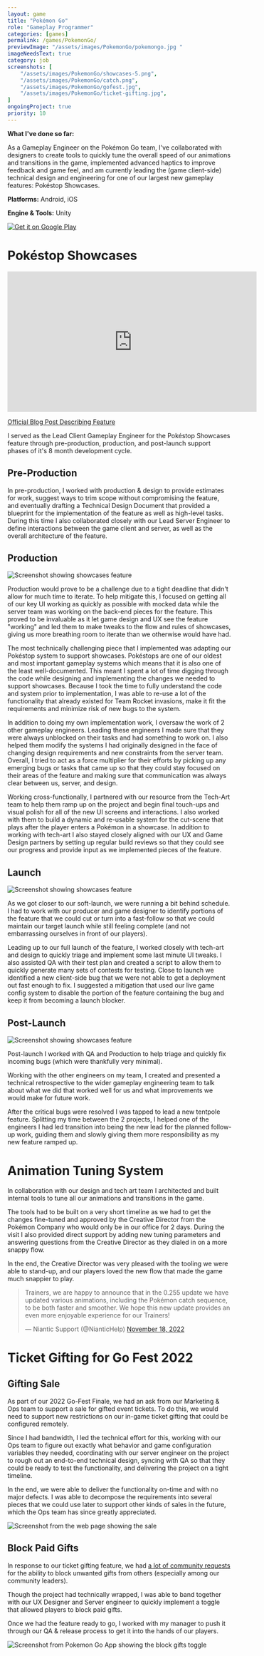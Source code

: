 ```yaml
---
layout: game
title: "Pokémon Go"
role: "Gameplay Programmer"
categories: [games]
permalink: /games/PokemonGo/
previewImage: "/assets/images/PokemonGo/pokemongo.jpg "
imageNeedsText: true
category: job
screenshots: [
    "/assets/images/PokemonGo/showcases-5.png",
    "/assets/images/PokemonGo/catch.png",
    "/assets/images/PokemonGo/gofest.jpg",
    "/assets/images/PokemonGo/ticket-gifting.jpg",
]
ongoingProject: true
priority: 10
---
```


**What I've done so far:** 

As a Gameplay Engineer on the Pokémon Go team, I've collaborated with designers to create tools to quickly tune the overall speed of our animations and transitions in the game, implemented advanced haptics to improve feedback and game feel, and am currently leading the (game client-side) technical design and engineering for one of our largest new gameplay features: Pokéstop Showcases.

**Platforms:** Android, iOS

**Engine & Tools:** Unity
<!--more-->

<div class="google-play-badge__container">
    <a href='https://play.google.com/store/apps/details?id=com.nianticlabs.pokemongo&hl=en_US&gl=US&pli=1'>
        <img alt='Get it on Google Play' class="google-play-badge" src='https://play.google.com/intl/en_us/badges/static/images/badges/en_badge_web_generic.png'/>
    </a>
</div>

# Pokéstop Showcases
<iframe width="560" height="315" src="https://www.youtube-nocookie.com/embed/7vs7T5wYdL4" title="YouTube video player" frameborder="0" allow="accelerometer; autoplay; clipboard-write; encrypted-media; gyroscope; picture-in-picture; web-share" allowfullscreen></iframe>

[Official Blog Post Describing Feature](https://pokemongolive.com/post/pokestop-showcase-new-feature?hl=en)

I served as the Lead Client Gameplay Engineer for the Pokéstop Showcases feature through pre-production, production, and post-launch support phases of it's 8 month development cycle.

## Pre-Production

In pre-production, I worked with production & design to provide estimates for work, suggest ways to trim scope without compromising the feature, and eventually drafting a Technical Design Document that provided a blueprint for the implementation of the feature as well as high-level tasks. During this time I also collaborated closely with our Lead Server Engineer to define interactions between the game client and server, as well as the overall architecture of the feature.

## Production
![Screenshot showing showcases feature](/assets/images/PokemonGo/showcases-1.png)

Production would prove to be a challenge due to a tight deadline that didn't allow for much time to iterate. To help mitigate this, I focused on getting all of our key UI working as quickly as possible with mocked data while the server team was working on the back-end pieces for the feature. This proved to be invaluable as it let game design and UX see the feature "working" and led them to make tweaks to the flow and rules of showcases, giving us more breathing room to iterate than we otherwise would have had.

The most technically challenging piece that I implemented was adapting our Pokéstop system to support showcases. Pokéstops are one of our oldest and most important gameplay systems which means that it is also one of the least well-documented. This meant I spent a lot of time digging through the code while designing and implementing the changes we needed to support showcases. Because I took the time to fully understand the code and system prior to implementation, I was able to re-use a lot of the functionality that already existed for Team Rocket invasions, make it fit the requirements and minimize risk of new bugs to the system.

In addition to doing my own implementation work, I oversaw the work of 2 other gameplay engineers. Leading these engineers I made sure that they were always unblocked on their tasks and had something to work on. I also helped them modify the systems I had originally designed in the face of changing design requirements and new constraints from the server team. Overall, I tried to act as a force multiplier for their efforts by picking up any emerging bugs or tasks that came up so that they could stay focused on their areas of the feature and making sure that communication was always clear between us, server, and design.

Working cross-functionally, I partnered with our resource from the Tech-Art team to help them ramp up on the project and begin final touch-ups and visual polish for all of the new UI screens and interactions. I also worked with them to build a dynamic and re-usable system for the cut-scene that plays after the player enters a Pokémon in a showcase. In addition to working with tech-art I also stayed closely aligned with our UX and Game Design partners by setting up regular build reviews so that they could see our progress and provide input as we implemented pieces of the feature. 

## Launch

![Screenshot showing showcases feature](/assets/images/PokemonGo/showcases-2.png)

As we got closer to our soft-launch, we were running a bit behind schedule. I had to work with our producer and game designer to identify portions of the feature that we could cut or turn into a fast-follow so that we could maintain our target launch while still feeling complete (and not embarrassing ourselves in front of our players).

Leading up to our full launch of the feature, I worked closely with tech-art and design to quickly triage and implement some last minute UI tweaks. I also assisted QA with their test plan and created a script to allow them to quickly generate many sets of contests for testing. Close to launch we identified a new client-side bug that we were not able to get a deployment out fast enough to fix. I suggested a mitigation that used our live game config system to disable the portion of the feature containing the bug and keep it from becoming a launch blocker.

## Post-Launch

![Screenshot showing showcases feature](/assets/images/PokemonGo/showcases-3.png)

Post-launch I worked with QA and Production to help triage and quickly fix incoming bugs (which were thankfully very minimal). 

Working with the other engineers on my team, I created and presented a technical retrospective to the wider gameplay engineering team to talk about what we did that worked well for us and what improvements we would make for future work.

After the critical bugs were resolved I was tapped to lead a new tentpole feature. Splitting my time between the 2 projects, I helped one of the engineers I had led transition into being the new lead for the planned follow-up work, guiding them and slowly giving them more responsibility as my new feature ramped up.

# Animation Tuning System

In collaboration with our design and tech art team I architected and built internal tools to tune all our animations and transitions in the game.

The tools had to be built on a very short timeline as we had to get the changes fine-tuned and approved by the Creative Director from the Pokémon Company who would only be in our office for 2 days. During the visit I also provided direct support by adding new tuning parameters and answering questions from the Creative Director as they dialed in on a more snappy flow.

In the end, the Creative Director was very pleased with the tooling we were able to stand-up, and our players loved the new flow that made the game much snappier to play.

<blockquote class="twitter-tweet"><p lang="en" dir="ltr">Trainers, we are happy to announce that in the 0.255 update we have updated various animations, including the Pokémon catch sequence, to be both faster and smoother. We hope this new update provides an even more enjoyable experience for our Trainers!</p>&mdash; Niantic Support (@NianticHelp) <a href="https://twitter.com/NianticHelp/status/1593725739836342272?ref_src=twsrc%5Etfw">November 18, 2022</a></blockquote> <script async src="https://platform.twitter.com/widgets.js" charset="utf-8"></script> 


# Ticket Gifting for Go Fest 2022

## Gifting Sale

As part of our 2022 Go-Fest Finale, we had an ask from our Marketing & Ops team to support a sale for gifted event tickets. To do this, we would need to support new restrictions on our in-game ticket gifting that could be configured remotely.

Since I had bandwidth, I led the technical effort for this, working with our Ops team to figure out exactly what behavior and game configuration variables they needed, coordinating with our server engineer on the project to rough out an end-to-end technical design, syncing with QA so that they could be ready to test the functionality, and delivering the project on a tight timeline.

In the end, we were able to deliver the functionality on-time and with no major defects. I was able to decompose the requirements into several pieces that we could use later to support other kinds of sales in the future, which the Ops team has since greatly appreciated.

![Screenshot from the web page showing the sale](/assets/images/PokemonGo/gift-sale.png)

## Block Paid Gifts

In response to our ticket gifting feature, we had [a lot of community requests](https://www.reddit.com/r/TheSilphRoad/comments/wq6v8s/we_need_a_do_not_gift_tickets_option/) for the ability to block unwanted gifts from others (especially among our community leaders).

Though the project had technically wrapped, I was able to band together with our UX Designer and Server engineer to quickly implement a toggle that allowed players to block paid gifts.

Once we had the feature ready to go, I worked with my manager to push it through our QA & release process to get it into the hands of our players.

![Screenshot from Pokemon Go App showing the block gifts toggle](/assets/images/PokemonGo/block-gifts.png)